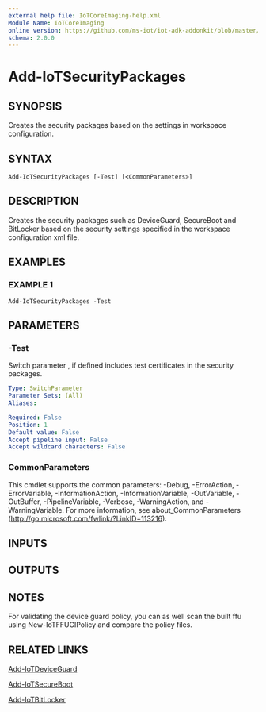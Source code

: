 ```yaml
---
external help file: IoTCoreImaging-help.xml
Module Name: IoTCoreImaging
online version: https://github.com/ms-iot/iot-adk-addonkit/blob/master/Tools/IoTCoreImaging/Docs/Add-IoTSecurityPackages.md
schema: 2.0.0
---
```


# Add-IoTSecurityPackages

## SYNOPSIS
Creates the security packages based on the settings in workspace configuration.

## SYNTAX

```
Add-IoTSecurityPackages [-Test] [<CommonParameters>]
```

## DESCRIPTION
Creates the security packages such as DeviceGuard, SecureBoot and BitLocker based on the security settings specified in the workspace configuration xml file.

## EXAMPLES

### EXAMPLE 1
```
Add-IoTSecurityPackages -Test
```

## PARAMETERS

### -Test
Switch parameter , if defined includes test certificates in the security packages.

```yaml
Type: SwitchParameter
Parameter Sets: (All)
Aliases:

Required: False
Position: 1
Default value: False
Accept pipeline input: False
Accept wildcard characters: False
```

### CommonParameters
This cmdlet supports the common parameters: -Debug, -ErrorAction, -ErrorVariable, -InformationAction, -InformationVariable, -OutVariable, -OutBuffer, -PipelineVariable, -Verbose, -WarningAction, and -WarningVariable.
For more information, see about_CommonParameters (http://go.microsoft.com/fwlink/?LinkID=113216).

## INPUTS

## OUTPUTS

## NOTES
For validating the device guard policy, you can as well scan the built ffu using New-IoTFFUCIPolicy and compare the policy files.

## RELATED LINKS

[Add-IoTDeviceGuard](Add-IoTDeviceGuard.md)

[Add-IoTSecureBoot](Add-IoTSecureBoot.md)

[Add-IoTBitLocker](Add-IoTBitLocker.md)

